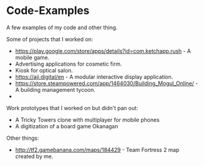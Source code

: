 # Code-Examples

A few examples of my code and other thing.

Some of projects that I worked on:
- https://play.google.com/store/apps/details?id=com.ketchapp.rush - A mobile game.
- Advertising applications for cosmetic firm.
- Kiosk for optical salon.
- https://aji.digital/en - A modular interactive display application.
- https://store.steampowered.com/app/1464030/Building_Mogul_Online/ - A building management tycoon.
- 
Work prototypes that I worked on but didn't pan out: 
- A Tricky Towers clone with multiplayer for mobile phones
- A digitization of a board game Okanagan

Other things:
- http://tf2.gamebanana.com/maps/184429 - Team Fortress 2 map created by me.
